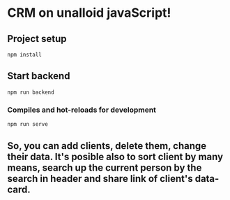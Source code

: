 # CRM on unalloid javaScript!

## Project setup
```
npm install
```

## Start backend
```
npm run backend
```

### Compiles and hot-reloads for development
```
npm run serve
```

## So, you can add clients, delete them, change their data. It's posible also to sort client by many means, search up the current person by the search in header and share link of client's data-card.
